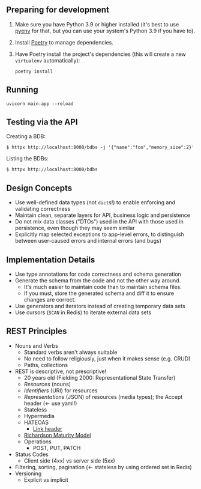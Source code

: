 ## Preparing for development

1. Make sure you have Python 3.9 or higher installed (it's best to use [pyenv](https://github.com/pyenv/pyenv#installation) for that, but you can use your system's Python 3.9 if you have to).
2. Install [Poetry](https://python-poetry.org/docs/#installation) to manage dependencies.
3. Have Poetry install the project's dependencies (this will create a new `virtualenv` automatically):

       poetry install


## Running

    uvicorn main:app --reload


## Testing via the API

Creating a BDB:

    $ httpx http://localhost:8000/bdbs -j '{"name":"foo","memory_size":2}'

Listing the BDBs:

    $ httpx http://localhost:8000/bdbs


## Design Concepts

- Use well-defined data types (not `dict`s!) to enable enforcing and validating correctness
- Maintain clean, separate layers for API, business logic and persistence
- Do not mix data classes ("DTOs") used in the API with those used in persistence, even though they may seem similar
- Explicitly map selected exceptions to app-level errors, to distinguish between user-caused errors and internal errors (and bugs)

## Implementation Details

- Use type annotations for code correctness and schema generation
- Generate the schema from the code and not the other way around.
  - It's much easier to maintain code than to maintain schema files.
  - If you must, store the generated schema and diff it to ensure changes are correct.
- Use generators and iterators instead of creating temporary data sets
- Use cursors (`SCAN` in Redis) to iterate external data sets

## REST Principles

- Nouns and Verbs
  - Standard verbs aren't always suitable
  - No need to follow religiously, just when it makes sense (e.g. CRUD)
  - Paths, collections
- REST is descriptive, not prescriptive!
  - 20 years old (Fielding 2000: Representational State Transfer)
  - _Resources_ (nouns)
  - _Identifiers_ (URI) for resources
  - _Representations_ (JSON) of resources (media types); the Accept header (<- use yaml!)
  - Stateless
  - Hypermedia
  - HATEOAS
    - [Link header](https://www.w3.org/wiki/LinkHeader)
  - [Richardson Maturity Model](https://martinfowler.com/articles/richardsonMaturityModel.html)
  - Operations
    - POST, PUT, PATCH
- Status Codes
  - Client side (4xx) vs server side (5xx)
- Filtering, sorting, pagination (<- stateless by using ordered set in Redis)
- Versioning
  - Explicit vs implicit